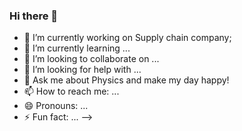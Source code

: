 ### Hi there 👋


- 🔭 I’m currently working on Supply chain company;
- 🌱 I’m currently learning ...
- 👯 I’m looking to collaborate on ...
- 🤔 I’m looking for help with ...
- 💬 Ask me about Physics and make my day happy!
- 📫 How to reach me: ...
- 😄 Pronouns: ...
- ⚡ Fun fact: ...
-->
